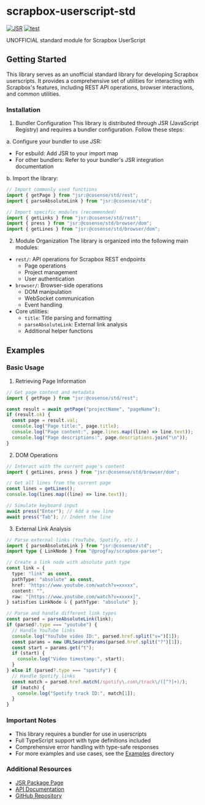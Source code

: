 # scrapbox-userscript-std

[![JSR](https://jsr.io/badges/@cosense/std)](https://jsr.io/@cosense/std)
[![test](https://github.com/takker99/scrapbox-userscript-std/workflows/ci/badge.svg)](https://github.com/takker99/scrapbox-userscript-std/actions?query=workflow%3Aci)

UNOFFICIAL standard module for Scrapbox UserScript

## Getting Started

This library serves as an unofficial standard library for developing Scrapbox
userscripts. It provides a comprehensive set of utilities for interacting with
Scrapbox's features, including REST API operations, browser interactions, and
common utilities.

### Installation

1. Bundler Configuration This library is distributed through JSR (JavaScript
   Registry) and requires a bundler configuration. Follow these steps:

a. Configure your bundler to use JSR:

- For esbuild: Add JSR to your import map
- For other bundlers: Refer to your bundler's JSR integration documentation

b. Import the library:

```typescript
// Import commonly used functions
import { getPage } from "jsr:@cosense/std/rest";
import { parseAbsoluteLink } from "jsr:@cosense/std";

// Import specific modules (recommended)
import { getLinks } from "jsr:@cosense/std/rest";
import { press } from "jsr:@cosense/std/browser/dom";
import { getLines } from "jsr:@cosense/std/browser/dom";
```

2. Module Organization The library is organized into the following main modules:

- `rest/`: API operations for Scrapbox REST endpoints
  - Page operations
  - Project management
  - User authentication
- `browser/`: Browser-side operations
  - DOM manipulation
  - WebSocket communication
  - Event handling
- Core utilities:
  - `title`: Title parsing and formatting
  - `parseAbsoluteLink`: External link analysis
  - Additional helper functions

## Examples

### Basic Usage

1. Retrieving Page Information

```typescript
// Get page content and metadata
import { getPage } from "jsr:@cosense/std/rest";

const result = await getPage("projectName", "pageName");
if (result.ok) {
  const page = result.val;
  console.log("Page title:", page.title);
  console.log("Page content:", page.lines.map((line) => line.text));
  console.log("Page descriptions:", page.descriptions.join("\n"));
}
```

2. DOM Operations

```typescript
// Interact with the current page's content
import { getLines, press } from "jsr:@cosense/std/browser/dom";

// Get all lines from the current page
const lines = getLines();
console.log(lines.map((line) => line.text));

// Simulate keyboard input
await press("Enter"); // Add a new line
await press("Tab"); // Indent the line
```

3. External Link Analysis

```typescript
// Parse external links (YouTube, Spotify, etc.)
import { parseAbsoluteLink } from "jsr:@cosense/std";
import type { LinkNode } from "@progfay/scrapbox-parser";

// Create a link node with absolute path type
const link = {
  type: "link" as const,
  pathType: "absolute" as const,
  href: "https://www.youtube.com/watch?v=xxxxx",
  content: "",
  raw: "[https://www.youtube.com/watch?v=xxxxx]",
} satisfies LinkNode & { pathType: "absolute" };

// Parse and handle different link types
const parsed = parseAbsoluteLink(link);
if (parsed?.type === "youtube") {
  // Handle YouTube links
  console.log("YouTube video ID:", parsed.href.split("v=")[1]);
  const params = new URLSearchParams(parsed.href.split("?")[1]);
  const start = params.get("t");
  if (start) {
    console.log("Video timestamp:", start);
  }
} else if (parsed?.type === "spotify") {
  // Handle Spotify links
  const match = parsed.href.match(/spotify\.com\/track\/([^?]+)/);
  if (match) {
    console.log("Spotify track ID:", match[1]);
  }
}
```

### Important Notes

- This library requires a bundler for use in userscripts
- Full TypeScript support with type definitions included
- Comprehensive error handling with type-safe responses
- For more examples and use cases, see the
  [Examples](https://github.com/takker99/scrapbox-userscript-std/tree/main/examples)
  directory

### Additional Resources

- [JSR Package Page](https://jsr.io/@cosense/std)
- [API Documentation](https://jsr.io/@cosense/std/doc)
- [GitHub Repository](https://github.com/takker99/scrapbox-userscript-std)
